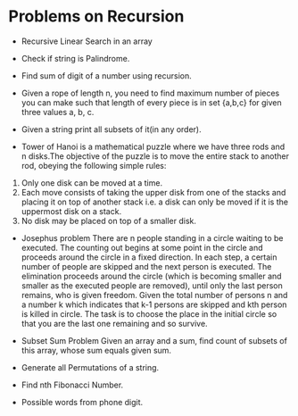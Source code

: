 # Problems on Recursion

- Recursive Linear Search in an array

- Check if string is Palindrome.

- Find sum of digit of a number using recursion.

- Given a rope of length n, you need to find maximum number of pieces you can make such that length of every piece is in set {a,b,c} for given three values a, b, c.

- Given a string print all subsets of it(in any order).

- Tower of Hanoi is a mathematical puzzle where we have three rods and n disks.The objective of the puzzle is to move the entire stack to another rod, obeying the following simple rules:
1) Only one disk can be moved at a time.
2) Each move consists of taking the upper disk from one of the stacks and placing it on top of another stack i.e. a disk can only be moved if it is the uppermost disk on a stack.
3) No disk may be placed on top of a smaller disk.

- Josephus problem 
There are n people standing in a circle waiting to be executed. The counting out begins at
some point in the circle and proceeds around the circle in a fixed direction. In each step, a
certain number of people are skipped and the next person is executed. The elimination proceeds
around the circle (which is becoming smaller and smaller as the executed people are removed),
until only the last person remains, who is given freedom. Given the total number of persons n
and a number k which indicates that k-1 persons are skipped and kth person is killed in circle.
The task is to choose the place in the initial circle so that you are the last one remaining and
so survive.

- Subset Sum Problem
Given an array and a sum, find count of subsets of this array, whose sum equals given sum.

- Generate all Permutations of a string.

- Find nth Fibonacci Number.

- Possible words from phone digit.